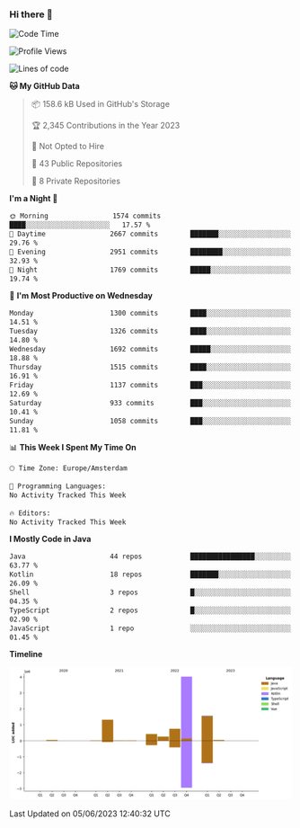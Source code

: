 ### Hi there 👋


<!--START_SECTION:waka-->
![Code Time](http://img.shields.io/badge/Code%20Time-3%2C235%20hrs%206%20mins-blue)

![Profile Views](http://img.shields.io/badge/Profile%20Views-4-blue)

![Lines of code](https://img.shields.io/badge/From%20Hello%20World%20I%27ve%20Written-8.4%20million%20lines%20of%20code-blue)

**🐱 My GitHub Data** 

> 📦 158.6 kB Used in GitHub's Storage 
 > 
> 🏆 2,345 Contributions in the Year 2023
 > 
> 🚫 Not Opted to Hire
 > 
> 📜 43 Public Repositories 
 > 
> 🔑 8 Private Repositories 
 > 
**I'm a Night 🦉** 

```text
🌞 Morning                1574 commits        ████░░░░░░░░░░░░░░░░░░░░░   17.57 % 
🌆 Daytime                2667 commits        ███████░░░░░░░░░░░░░░░░░░   29.76 % 
🌃 Evening                2951 commits        ████████░░░░░░░░░░░░░░░░░   32.93 % 
🌙 Night                  1769 commits        █████░░░░░░░░░░░░░░░░░░░░   19.74 % 
```
📅 **I'm Most Productive on Wednesday** 

```text
Monday                   1300 commits        ████░░░░░░░░░░░░░░░░░░░░░   14.51 % 
Tuesday                  1326 commits        ████░░░░░░░░░░░░░░░░░░░░░   14.80 % 
Wednesday                1692 commits        █████░░░░░░░░░░░░░░░░░░░░   18.88 % 
Thursday                 1515 commits        ████░░░░░░░░░░░░░░░░░░░░░   16.91 % 
Friday                   1137 commits        ███░░░░░░░░░░░░░░░░░░░░░░   12.69 % 
Saturday                 933 commits         ███░░░░░░░░░░░░░░░░░░░░░░   10.41 % 
Sunday                   1058 commits        ███░░░░░░░░░░░░░░░░░░░░░░   11.81 % 
```


📊 **This Week I Spent My Time On** 

```text
🕑︎ Time Zone: Europe/Amsterdam

💬 Programming Languages: 
No Activity Tracked This Week

🔥 Editors: 
No Activity Tracked This Week
```

**I Mostly Code in Java** 

```text
Java                     44 repos            ████████████████░░░░░░░░░   63.77 % 
Kotlin                   18 repos            ███████░░░░░░░░░░░░░░░░░░   26.09 % 
Shell                    3 repos             █░░░░░░░░░░░░░░░░░░░░░░░░   04.35 % 
TypeScript               2 repos             █░░░░░░░░░░░░░░░░░░░░░░░░   02.90 % 
JavaScript               1 repo              ░░░░░░░░░░░░░░░░░░░░░░░░░   01.45 % 
```



**Timeline**

![Lines of Code chart](https://raw.githubusercontent.com/powercasgamer/powercasgamer/master/assets/bar_graph.png)


 Last Updated on 05/06/2023 12:40:32 UTC
<!--END_SECTION:waka-->
